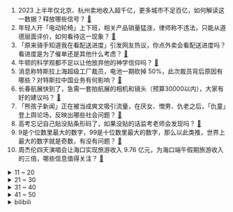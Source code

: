 1. 2023 上半年仅北京、杭州卖地收入超千亿，更多城市不足百亿，如何解读这一数据？释放哪些信号？ [:link:](https://www.zhihu.com/question/610863406)
2. 年轻人开「电动轮椅」上下班，相关产品销量猛涨，律师称不违法，只能从道德层面评价，如何看待这一现象？ [:link:](https://www.zhihu.com/question/610638966)
3. 「原来骑手知道我在看配送进度」引发网友热议，你点外卖会看配送进度吗？看进度是为了催单还是其他什么考虑？ [:link:](https://www.zhihu.com/question/610819713)
4. 牛顿的科学观都不足以让他放弃他的神学信仰吗？ [:link:](https://www.zhihu.com/question/607982401)
5. 消息称特斯拉上海超级工厂裁员，电池一期砍掉 50%，此次裁员背后原因有哪些？对特斯拉中国业务有何影响？ [:link:](https://www.zhihu.com/question/610755769)
6. 长春航展快到了，急需一套拍航展的相机和镜头（预算30000以内），大家有好的建议吗？ [:link:](https://www.zhihu.com/question/610104648)
7. 「熊孩子新闻」正在被当成爽文吸引流量，在厌女、憎男、仇老之后，「仇童」登上舆论场，反映出哪些社会问题？ [:link:](https://www.zhihu.com/question/610906643)
8. 高考忘记自己贴没贴条形码了，如果没贴的话监考老师会发现吗？ [:link:](https://www.zhihu.com/question/605787700)
9. 9是个位数里最大的数字，99是十位数里最大的数字，那么以此类推，世界上最大的数字就是奇数，有没有问题？ [:link:](https://www.zhihu.com/question/608857133)
10. 周杰伦四天演唱会让海口实现旅游收入 9.76 亿元，为海口端午假期旅游收入的三倍，哪些信息值得关注？ [:link:](https://www.zhihu.com/question/610636669)
<details>
<summary>11 ~ 20</summary>

11. 作为大学老师与教授，你是怎么看张雪峰的？ [:link:](https://www.zhihu.com/question/608899030)
12. 「牵手门」调查结果公布，胡继勇被开除党籍、董某某被解除合同，哪些信息值得关注？ [:link:](https://www.zhihu.com/question/610925955)
13. 网曝郑州花 34 亿给河道干挂大理石砖，官方回应「已关注到质疑声音，正在开会讨论」，如何看待此事？ [:link:](https://www.zhihu.com/question/610860810)
14. 电影《八角笼中》为何口碑两极分化，你对该电影有哪些评价？ [:link:](https://www.zhihu.com/question/607969019)
15. 海关总署宣布禁止进口日本福岛等十个县食品，对日本其他地区食品严格实施 100% 查验，将有何影响？ [:link:](https://www.zhihu.com/question/610813662)
16. 已婚男生高铁上把外套借给旁边陌生女生，这个行为可以理解吗？ [:link:](https://www.zhihu.com/question/610339558)
17. 学校要求教师不要晒暑假旅游照片，该规定合理吗？ [:link:](https://www.zhihu.com/question/610704275)
18. 明明梅西的天赋、技术和荣誉都远超小罗，为什么大众认知中还是小罗的足球天赋更高？ [:link:](https://www.zhihu.com/question/610138398)
19. 腾讯 QQ Windows 全新 NT 架构 9.9.0 体验版上架官网，升级后有哪些亮点？ [:link:](https://www.zhihu.com/question/610131308)
20. 为什么英语要专门创造一个单词来形容把人扔出窗外？ [:link:](https://www.zhihu.com/question/610584886)
</details>
<details>
<summary>21 ~ 30</summary>

21. 「华东五校」是同一档次的学校么？ [:link:](https://www.zhihu.com/question/610232344)
22. 电热水器该怎么选择？ [:link:](https://www.zhihu.com/question/490950851)
23. 高考完不想打工怎么办？ [:link:](https://www.zhihu.com/question/610925477)
24. 给女生送礼物送什么比较好？ [:link:](https://www.zhihu.com/question/26693586)
25. 你知道真正告别是什么样子吗？ [:link:](https://www.zhihu.com/question/607264540)
26. 国际原子能机构声明称「未在扎波罗热核电站发现地雷或爆炸物痕迹」，哪些信息值得关注？ [:link:](https://www.zhihu.com/question/610639992)
27. 大量阅读英文原著后有什么质的改变？ [:link:](https://www.zhihu.com/question/289069988)
28. 7 月 7 日创业板指跌超 1%，电力股逆势走强，两市超成交金额跌破 8000 亿，如何看待今日行情？ [:link:](https://www.zhihu.com/question/610806132)
29. 怎么学英语才能达到看懂英文原著的水平? [:link:](https://www.zhihu.com/question/435733093)
30. 全球每年 5 %成年人患抑郁症，中低收入国家八九成患者未诊治，如何有效提高抑郁症就诊率？ [:link:](https://www.zhihu.com/question/610868314)
</details>
<details>
<summary>31 ~ 40</summary>

31. 沙鲁自爆的时候孙悟空为什么不早点把他带去界王那儿然后和界王一起瞬移走？ [:link:](https://www.zhihu.com/question/310481807)
32. 辽宁沈阳发现一例猴痘病例，具体情况如何，哪些信息值得关注？ [:link:](https://www.zhihu.com/question/610251893)
33. 哪个瞬间让你发现了世界的bug？ [:link:](https://www.zhihu.com/question/374412997)
34. 油皮夏天适合用什么爽肤水？ [:link:](https://www.zhihu.com/question/279899151)
35. 2023 LPL 夏季赛TES 2:1 OMG，如何评价这场比赛？ [:link:](https://www.zhihu.com/question/610905606)
36. 小学生热衷一元零食，「不吃就落单了」，如何看待这种「零食社交」？ [:link:](https://www.zhihu.com/question/610619522)
37. 7月想去旅游，有什么推荐吗？ [:link:](https://www.zhihu.com/question/607605615)
38. 有哪些旅行地是「一半海水，一半沙漠」？ [:link:](https://www.zhihu.com/question/605319352)
39. 可以留下一首最近一直在单曲循环的歌曲吗？ [:link:](https://www.zhihu.com/question/610579734)
40. 长期跑步的人，后来都怎么样了？ [:link:](https://www.zhihu.com/question/271697398)
</details>
<details>
<summary>41 ~ 50</summary>

41. 在敦煌旅游，能发现怎样的美？ [:link:](https://www.zhihu.com/question/605319347)
42. 2023年带RTX独显的轻薄本，技术是否已经成熟？ [:link:](https://www.zhihu.com/question/610500975)
43. 有什么值得推荐的颈部按摩仪吗? [:link:](https://www.zhihu.com/question/371115712)
44. 中国女足正式启程前往澳大利亚，出征本届女足世界杯，一起为中国女足加油，你对她们有何期待？ [:link:](https://www.zhihu.com/question/610822551)
45. 全球平均气温连续 3 天处于历史高位，这样的高温天气还会持续多久？厄尔尼诺回归还将带来哪些影响？ [:link:](https://www.zhihu.com/question/610680044)
46. 为什么东吴四大都督只有鲁肃好像能力不太突出，也没什么存在感？ [:link:](https://www.zhihu.com/question/610654500)
47. 小县城开出品牌奶茶一条街，品牌咖啡馆也涌入，高端茶饮能否实现小县城掘金？各大品牌下沉如何影响县城社交？ [:link:](https://www.zhihu.com/question/610806099)
48. 你对当年的高考成绩满意吗？ [:link:](https://www.zhihu.com/question/604652373)
49. 肖战新剧《玉骨遥》开播，你认为它能否成为一部爆款？ [:link:](https://www.zhihu.com/question/493268092)
50. 20 年来首款阿尔茨海默病新药获 FDA 完全批准，这意味着什么？阿尔茨海默病有救了吗？ [:link:](https://www.zhihu.com/question/610805024)
</details><details>
<summary>bilibili</summary>

</details>